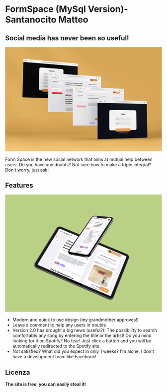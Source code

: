 # FormSpace (MySql Version)- Santanocito Matteo
## Social media has never been so useful!
![screenshot](screenshot/homepage1.png) 

Form Space is the new social network that aims at mutual help between users. Do you have any doubts? Not sure how to make a triple integral? Don't worry, just ask!

## Features
![screenshot](screenshot/homepage-mobile.png) 

- Modern and quick to use design (my grandmother approves!)
- Leave a comment to help any users in trouble
- Version 2.0 has brought a big news (useful?): The possibility to search comfortably any song by entering the title or the artist!
Do you mind looking for it on Spotify? No fear! Just click a button and you will be automatically redirected to the Spotify site
- Not satisfied? What did you expect in only 1 weeks? I'm alone, I don't have a development team like Facebook!

## Licenza

**The site is free, you can easily steal it!**
